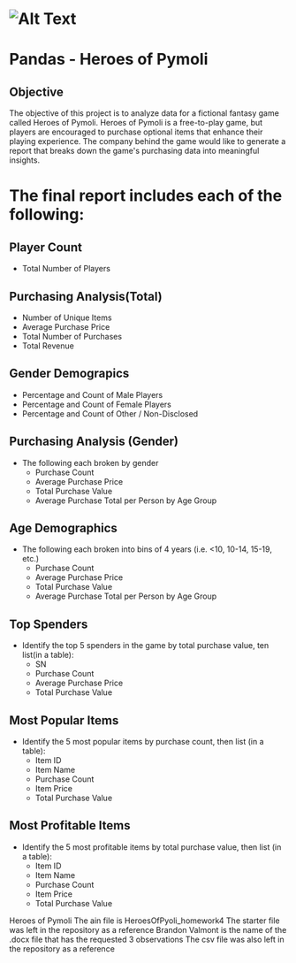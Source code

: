 # ![Alt Text](https://www.bing.com/th?id=OIP.MttTLWDg79zrqMuVkzBN1gHaEK&w=288&h=168&c=7&o=5&pid=1.7)
# Pandas - Heroes of Pymoli
## Objective
The objective of this project is to analyze data for a fictional fantasy game called Heroes of Pymoli. Heroes of Pymoli is a free-to-play game, but players are encouraged to purchase optional items that enhance their playing experience.  The company behind the game would like to generate a report that breaks down the game's purchasing data into meaningful insights.

# The final report includes each of the following:

## Player Count
  * Total Number of Players
  
## Purchasing Analysis(Total)
  * Number of Unique Items
  * Average Purchase Price
  * Total Number of Purchases
  * Total Revenue
  
## Gender Demograpics
  * Percentage and Count of Male Players
  * Percentage and Count of Female Players
  * Percentage and Count of Other / Non-Disclosed
  
## Purchasing Analysis (Gender)
 * The following each broken by gender
   * Purchase Count
   * Average Purchase Price
   * Total Purchase Value
   * Average Purchase Total per Person by Age Group

## Age Demographics
 * The following each broken into bins of 4 years (i.e. <10, 10-14, 15-19, etc.)
   * Purchase Count
   * Average Purchase Price
   * Total Purchase Value
   * Average Purchase Total per Person by Age Group
   
## Top Spenders
 * Identify the top 5 spenders in the game by total purchase value, ten list(in a table):
   * SN
   * Purchase Count
   * Average Purchase Price
   * Total Purchase Value

## Most Popular Items
 * Identify the 5 most popular items by purchase count, then list (in a table):
   * Item ID
   * Item Name
   * Purchase Count
   * Item Price
   * Total Purchase Value


## Most Profitable Items
 * Identify the 5 most profitable items by total purchase value, then list (in a table):
   * Item ID
   * Item Name
   * Purchase Count
   * Item Price
   * Total Purchase Value













Heroes of Pymoli
The ain file is HeroesOfPyoli_homework4
The starter file was left in the repository as a reference
Brandon Valmont is the name of the .docx file that has the requested 3 observations
The csv file was also left in the repository as a reference
